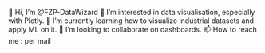 👋 Hi, I’m @FZP-DataWizard
👀 I’m interested in data visualisation, especially with Plotly.
🌱 I’m currently learning how to visualize industrial datasets and apply ML on it.
💞️ I’m looking to collaborate on dashboards.
📫 How to reach me : per mail

<!---
FZP-DataWizard/FZP-DataWizard is a ✨ special ✨ repository because its `README.md` (this file) appears on your GitHub profile.
You can click the Preview link to take a look at your changes.
--->
